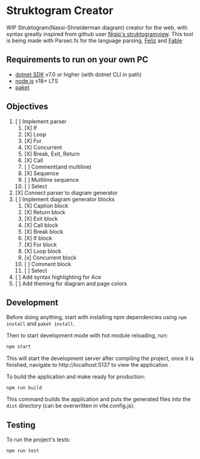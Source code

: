 # Struktogram Creator

WIP Struktogram(Nassi-Shneiderman diagram) creator for the web, with syntax greatly inspired from github user [Nigjo's struktogramview](https://github.com/nigjo/structogramview/).
This tool is being made with Parsec.fs for the language parsing, [Feliz](https://zaid-ajaj.github.io/Feliz) and [Fable](https://fable.io/)
## Requirements to run on your own PC

* [dotnet SDK](https://www.microsoft.com/net/download/core) v7.0 or higher (with dotnet CLI in path)
* [node.js](https://nodejs.org) v18+ LTS
* [paket](https://fsprojects.github.io/Paket/index.html)

## Objectives

1. [ ] Implement parser
   1. [X] If
   2. [X] Loop
   3. [X] For
   4. [X] Concurrent
   5. [X] Break, Exit, Return
   6. [X] Call
   7. [ ] Comment(and multiline)
   8. [X] Sequence
   9. [ ] Multiline sequence
   10. [ ] Select
2. [X] Connect parser to diagram generator
3. [ ] Implement diagram generator blocks
   1. [X] Caption block
   2. [X] Return block
   3. [X] Exit block
   4. [X] Call block
   5. [X] Break block
   6. [X] If block
   7. [X] For block
   8. [X] Loop block
   9. [x] Concurrent block
   10. [ ] Comment block
   11. [ ] Select
4. [ ] Add syntax highlighting for Ace
5. [ ] Add theming for diagram and page colors

## Development

Before doing anything, start with installing npm dependencies using `npm install` and `paket install`.

Then to start development mode with hot module reloading, run:
```bash
npm start
```
This will start the development server after compiling the project, once it is finished, navigate to http://localhost:5137 to view the application .

To build the application and make ready for production:
```
npm run build
```
This command builds the application and puts the generated files into the `dist` directory (can be overwritten in vite.config.js).

## Testing

To run the project's tests:
```
npm run test
```
